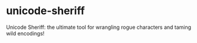 # unicode-sheriff
Unicode Sheriff: the ultimate tool for wrangling rogue characters and taming wild encodings!

